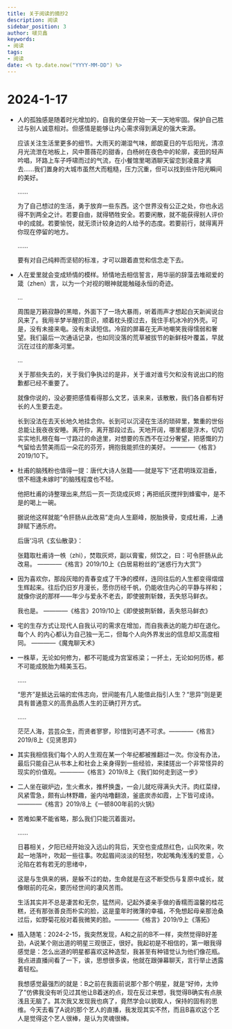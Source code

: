```yaml
---
title: 关于阅读的摘抄2
description: 阅读
sidebar_position: 3
author: 啵贝鑫
keywords:
- 阅读
tags: 
- 阅读
date: <% tp.date.now("YYYY-MM-DD") %>
---
```


# 2024-1-17

+ 人的孤独感是随着时光增加的，自我的堡垒开始一天一天地牢固。保护自己胜过与别人诚意相对。但感情是能够让内心需求得到满足的强大来源。

    应该关注生活里更多的细节。大雨天的潮湿气味，郎朗夏日的午后阳光，清凉月光流泄在地板上，风中蔷薇花的甜香，白杨树在夜色中的轮廓，麦田的轻声吟唱，环路上车子呼啸而过的气流，在小餐馆里喝酒聊天留恋到凌晨才离去......我们置身的大城市虽然大而粗糙，压力沉重，但可以找到些许阳光瞬间的美好。

    ......

    为了自己想过的生活，勇于放弃一些东西。这个世界没有公正之处，你也永远得不到两全之计。若要自由，就得牺牲安全。若要闲散，就不能获得别人评价中的成就。若要愉悦，就无须计较身边的人给予的态度。若要前行，就得离开你现在停留的地方。

    ......

    要有对自己纯粹而坚韧的标准，才可以跟着直觉和信念走下去。

+ 人在爱里就会变成矫情的模样。矫情地去相信誓言，用华丽的辞藻去堆砌爱的箴（zhen）言，以为一个对视的眼神就能触碰永恒的奇迹。
  
    ...

    周围是万籁寂静的黑暗，外面下了一场大暴雨，听着雨声才想起白天新闻说台风来了。我用半梦半醒的意识，顺着枕头摸过去，我住手机冰冷的外壳。可是，没有未接来电。没有未读短信。冷寂的屏幕在无声地嘲笑我得懦弱和奢望。我们最后一次通话记录，也如同没落的荒草被拔节的新鲜枝叶覆盖，早就沉在过往的那条河里。

    ...

    关于那些失去的，关于我们争执过的是非，关于谁对谁亏欠和没有说出口的抱歉都已经不重要了。

    就像你说的，没必要把感情看得那么文艺，该来来，该散散，我们各自都有好长的人生要去走。

    长到没法在去天长地久地挂念你。长到可以沉浸在生活的琐碎里，繁重的世俗总能让我夜夜安睡。离开你，离开那段过去。天地开阔，哪里都是浮木，切切实实地扎根在每一寸路过的命途里，对想要的东西不在过分奢望，把感慨的力气留给去赞美雨后一朵花的芬芳，拥抱我能抓住的美好。  ————《格言》2019/10下。

+ 杜甫的脑残粉也值得一提：唐代大诗人张籍——就是写下“还君明珠双泪垂，恨不相逢未嫁时”的脑残程度也不轻。

    他把杜甫的诗整理出来,然后一页一页烧成灰烬；再把纸灰搅拌到蜂蜜中，是不是的喝上一碗。

    据说他这样就能“令肝肠从此改易”走向人生巅峰，脱胎换骨，变成杜甫，上通辞赋下通乐府。

    后唐'冯巩《玄仙散录》：

    张籍取杜甫诗一帙（zhì），焚取灰烬，副以膏蜜，频饮之，曰：可令肝肠从此改易。
    ————《格言》2019/10上《白居易粉丝的“迷惑行为大赏”》

+ 因为喜欢你，那段灰暗的青春变成了干净的模样，连同往后的人生都变得熠熠生辉起来。往后仍旧岁月漫长，愿你历经千帆，仍能收住内心的平静与祥和；就像你说的那样——年少与爱永不老去，即使披荆斩棘，丢失怒马鲜衣。

    我也是。
    ————《格言》2019/10上《即使披荆斩棘，丢失怒马鲜衣》

+ 宅的生存方式让现代人自我认可的需求在增加，而自我表达的能力却在退化。每个人 的内心都认为自己独一无二，但每个人向外界发出的信息却又高度相同。
    ————《魔鬼聊天术》

+ 一株草，无论如何修为，都不可能成为宫室栋梁；一抔土，无论如何历练，都不可能成脱胎为精美玉石。

    .....

    “思齐”是抵达云端的宏伟志向，世间能有几人能借此指引人生？“思异”则是更具有普通意义的高贵品质人生的正确打开方式。

    .....

    茫茫人海，芸芸众生，而贤者寥寥，珍惜到可遇不可求。————《格言》2019/8上《见贤思异》

+ 其实我相信我们每个人的人生观在某一个年纪都被推翻过一次。你没有办法，最后只能自己从书本上和社会上亲身得到一些经验，来揉搓出一个非常怪异的现实的价值观。————《格言》2019/8上《我们如何走到这一步》

+ 二人坐在碳炉边，生火煮水，推杯换盏，一会儿就吃得满头大汗。肉红菜绿，风紧雪急，颇有山林野趣，釜内咕噜翻浪，釜底炭赤如霞，上下皆可成诗。————《格言》2019/8上《一顿800年前的火锅》

+ 苦难如果不能省略，那么我们只能沉着面对。

    ......

    日暮相关，夕阳已经开始没入远山的背后，天空也变成昂红色，山风吹来，吹起一地落叶，吹起一些往事。吹起眉间淡淡的轻愁，吹起嘴角浅浅的爱意，心沦陷在若有若无的思绪中，

    这是与生俱来的祸，是躲不过的劫，生命就是在这不断受伤与复原中成长，就像眼前的花朵，要历经世间的凄风苦雨。

    生活其实并不总是凄苦和无奈，猛然间，记起外婆亲手做的香糯而温馨的桂花糕，还有那张善良而朴实的脸，这是童年时微薄的幸福，不免想起母亲那沧桑过后，如野菊花般对着我微笑的脸。————《格言》2019/9上《落拓》

+ 插入随笔：2024-2-15，我突然发现，A和之前的B不一样，突然觉得B好差劲，A说某个刚出道的明星三观很正，很好。我起初是不相信的，第一眼我得感觉是：怎么出道的明星都喜欢这种造型，我甚至有种错觉认为他们像花瓶。我点进直播间看了一下，诶，思想很多诶，他就在跟弹幕聊天，言行举止透露着轻松。

    我想感觉最强烈的就是：B之前在我面前说那个那个明星，就是“好帅，太帅了”仿佛我没有听见过其他让B着迷的点，现在反过来想，我觉得B确实有点肤浅且无脑了。其次我又发现我也病了，竟然学会以貌取人，保持的固有的思维。今天去看了A说的那个艺人的直播，我发现其实不然，而且B喜欢这个艺人是觉得这个艺人很棒，是认为灵魂很棒。
